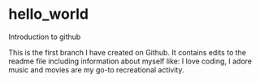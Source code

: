 # hello_world
Introduction to github

This is the first branch I have created on Github.
It contains edits to the readme file including information about myself like:
I love coding, I adore music and movies are my go-to recreational activity.
